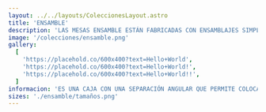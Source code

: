 ```yaml
---
layout: ../../layouts/ColeccionesLayout.astro
title: 'ENSAMBLE'
description: 'LAS MESAS ENSAMBLE ESTÁN FABRICADAS CON ENSAMBLAJES SIMPLES, LO QUE PERMITE UN EMPAQUE LO MÁS COMPACTO POSIBLE. SE ELABORAN CON LA MADERA DISPONIBLE EN EL TALLER EN ESE MOMENTO, LO QUE CONTRIBUYE A REDUCIR AL MÁXIMO LOS DESPERDICIOS Y RESIDUOS DE MATERIAL.'
image: '/colecciones/ensamble.png'
gallery:
  [
    'https://placehold.co/600x400?text=Hello+World',
    'https://placehold.co/600x400?text=Hello+World!',
    'https://placehold.co/600x400?text=Hello+World!!',
  ]
informacion: 'ES UNA CAJA CON UNA SEPARACIÓN ANGULAR QUE PERMITE COLOCAR DOS FOCOS: UNO ADELANTE, APUNTANDO HACIA ABAJO, Y OTRO DETRÁS, APUNTANDO HACIA ARRIBA. CADA UNO TIENE UN BOTÓN INDEPENDIENTE PARA AJUSTAR LA LUZ SEGÚN EL AMBIENTE QUE SE DESEE CREAR. LA ESTRUCTURA SE ENSAMBLA CON MADERA DE 10 MM DE ESPESOR, UTILIZANDO ESPIGAS Y ESCOPLOS, TODOS CORTADOS CON PRECISIÓN EN UN ROUTER CNC. EL CABLEADO ESTÁ DISEÑADO DE MANERA QUE EL FOCO SE PUEDA CAMBIAR DE FORMA SENCILLA, GRACIAS A CONECTORES RÁPIDOS, SIN NECESIDAD DE DESMONTAR NI ABRIR LA CAJA.'
sizes: './ensamble/tamaños.png'
---
```

